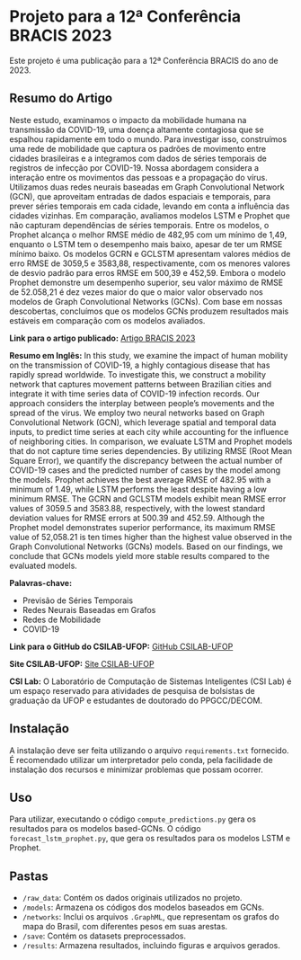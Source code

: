 # Projeto para a 12ª Conferência BRACIS 2023

Este projeto é uma publicação para a 12ª Conferência BRACIS do ano de 2023.

## Resumo do Artigo

Neste estudo, examinamos o impacto da mobilidade humana na transmissão da COVID-19, uma doença altamente contagiosa que se espalhou rapidamente em todo o mundo. Para investigar isso, construímos uma rede de mobilidade que captura os padrões de movimento entre cidades brasileiras e a integramos com dados de séries temporais de registros de infecção por COVID-19. Nossa abordagem considera a interação entre os movimentos das pessoas e a propagação do vírus. Utilizamos duas redes neurais baseadas em Graph Convolutional Network (GCN), que aproveitam entradas de dados espaciais e temporais, para prever séries temporais em cada cidade, levando em conta a influência das cidades vizinhas. Em comparação, avaliamos modelos LSTM e Prophet que não capturam dependências de séries temporais. Entre os modelos, o Prophet alcança o melhor RMSE médio de 482,95 com um mínimo de 1,49, enquanto o LSTM tem o desempenho mais baixo, apesar de ter um RMSE mínimo baixo. Os modelos GCRN e GCLSTM apresentam valores médios de erro RMSE de 3059,5 e 3583,88, respectivamente, com os menores valores de desvio padrão para erros RMSE em 500,39 e 452,59. Embora o modelo Prophet demonstre um desempenho superior, seu valor máximo de RMSE de 52.058,21 é dez vezes maior do que o maior valor observado nos modelos de Graph Convolutional Networks (GCNs). Com base em nossas descobertas, concluímos que os modelos GCNs produzem resultados mais estáveis em comparação com os modelos avaliados.

**Link para o artigo publicado:** [Artigo BRACIS 2023](https://link.springer.com/chapter/10.1007/978-3-031-45392-2_24)

**Resumo em Inglês:**
In this study, we examine the impact of human mobility on the transmission of COVID-19, a highly contagious disease that has rapidly spread worldwide. To investigate this, we construct a mobility network that captures movement patterns between Brazilian cities and integrate it with time series data of COVID-19 infection records. Our approach considers the interplay between people’s movements and the spread of the virus. We employ two neural networks based on Graph Convolutional Network (GCN), which leverage spatial and temporal data inputs, to predict time series at each city while accounting for the influence of neighboring cities. In comparison, we evaluate LSTM and Prophet models that do not capture time series dependencies. By utilizing RMSE (Root Mean Square Error), we quantify the discrepancy between the actual number of COVID-19 cases and the predicted number of cases by the model among the models. Prophet achieves the best average RMSE of 482.95 with a minimum of 1.49, while LSTM performs the least despite having a low minimum RMSE. The GCRN and GCLSTM models exhibit mean RMSE error values of 3059.5 and 3583.88, respectively, with the lowest standard deviation values for RMSE errors at 500.39 and 452.59. Although the Prophet model demonstrates superior performance, its maximum RMSE value of 52,058.21 is ten times higher than the highest value observed in the Graph Convolutional Networks (GCNs) models. Based on our findings, we conclude that GCNs models yield more stable results compared to the evaluated models.

**Palavras-chave:**
- Previsão de Séries Temporais
- Redes Neurais Baseadas em Grafos
- Redes de Mobilidade
- COVID-19

**Link para o GitHub do CSILAB-UFOP:** [GitHub CSILAB-UFOP](https://github.com/ufopcsilab/projects)

**Site CSILAB-UFOP:** [Site CSILAB-UFOP](https://csilab.ufop.br/)

**CSI Lab:**
O Laboratório de Computação de Sistemas Inteligentes (CSI Lab) é um espaço reservado para atividades de pesquisa de bolsistas de graduação da UFOP e estudantes de doutorado do PPGCC/DECOM.

## Instalação

A instalação deve ser feita utilizando o arquivo `requirements.txt` fornecido. É recomendado utilizar um interpretador pelo conda, pela facilidade de instalação dos recursos e minimizar problemas que possam ocorrer.

## Uso

Para utilizar, executando o código `compute_predictions.py` gera os resultados para os modelos based-GCNs. O código `forecast_lstm_prophet.py`, que gera os resultados para os modelos LSTM e Prophet.

## Pastas

- `/raw_data`: Contém os dados originais utilizados no projeto.
- `/models`: Armazena os códigos dos modelos baseados em GCNs.
- `/networks`: Inclui os arquivos `.GraphML`, que representam os grafos do mapa do Brasil, com diferentes pesos em suas arestas.
- `/save`: Contém os datasets preprocessados.
- `/results`: Armazena resultados, incluindo figuras e arquivos gerados.

